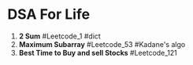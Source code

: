 # DSA For Life

001. **2 Sum** #Leetcode_1 #dict
002. **Maximum Subarray**  #Leetcode_53 #Kadane's algo
003. **Best Time to Buy and sell Stocks** #Leetcode_121
